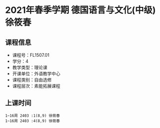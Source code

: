 # 2021年春季学期 德国语言与文化(中级) 徐筱春






## 课程信息

- 课程号：FL1507.01
- 学分：4
- 教学类型：理论课
- 开课单位：外语教学中心
- 课程类别：自由选修
- 课程层次：素能拓展课程

## 上课时间

```
1~16周 2403 :1(8,9) 徐筱春
1~16周 2403 :4(8,9) 徐筱春
```

